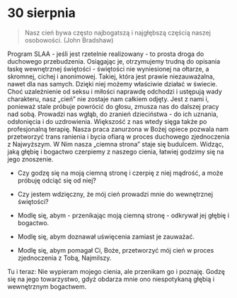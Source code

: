
# 30 sierpnia

> Nasz cień bywa często najbogatszą i najgłębszą częścią naszej osobowości. (John Bradshaw)

Program SLAA - jeśli jest rzetelnie realizowany - to prosta droga do duchowego przebudzenia. Osiągając je, otrzymujemy trudną do opisania łaskę wewnętrznej świętości - świętości nie wyniesionej na ołtarze, a skromnej, cichej i anonimowej. Takiej, która jest prawie niezauważalna, nawet dla nas samych. Dzięki niej możemy właściwie działać w świecie. Choć uzależnienie od seksu i miłości naprawdę odchodzi i ustępują wady charakteru, nasz „cień” nie zostaje nam całkiem odjęty. Jest z nami i, ponieważ stale próbuje powrócić do głosu, zmusza nas do dalszej pracy nad sobą. Prowadzi nas wgłąb, do zranień dzieciństwa - do ich uznania, odsłonięcia i do uzdrowienia. Większość z nas wtedy sięga także po profesjonalną terapię. Nasza praca zanurzona w Bożej opiece pozwala nam przetworzyć trans ranienia i bycia ofiarą w proces duchowego zjednoczenia z Najwyższym. W Nim nasza „ciemna strona” staje się budulcem. Widząc, jaką głębię i bogactwo czerpiemy z naszego cienia, łatwiej godzimy się na jego znoszenie.

- Czy godzę się na moją ciemną stronę i czerpię z niej mądrość, a może próbuję odciąć się od niej?
- Czy jestem wdzięczny, że mój cień prowadzi mnie do wewnętrznej świętości?

- Modlę się, abym - przenikając moją ciemną stronę - odkrywał jej głębię i bogactwo.
- Modlę się, abym doznawał uświęcenia zamiast je zauważać.
- Modlę się, abym pomagał Ci, Boże, przetworzyć mój cień w proces zjednoczenia z Tobą, Najmilszy.

Tu i teraz: Nie wypieram mojego cienia, ale przenikam go i poznaję. Godzę się na jego towarzystwo, gdyż obdarza mnie ono niespotykaną głębią i wewnętrznym bogactwem.
